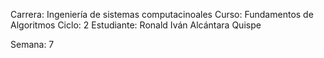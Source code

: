 Carrera: Ingeniería de sistemas computacinoales
Curso: Fundamentos de Algoritmos
Ciclo: 2
Estudiante: Ronald Iván Alcántara Quispe

Semana: 7
